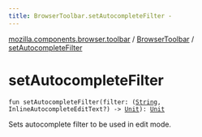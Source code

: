 ```yaml
---
title: BrowserToolbar.setAutocompleteFilter - 
---
```


[mozilla.components.browser.toolbar](../index.html) / [BrowserToolbar](index.html) / [setAutocompleteFilter](./set-autocomplete-filter.html)

# setAutocompleteFilter

`fun setAutocompleteFilter(filter: (`[`String`](https://kotlinlang.org/api/latest/jvm/stdlib/kotlin/-string/index.html)`, InlineAutocompleteEditText?) -> `[`Unit`](https://kotlinlang.org/api/latest/jvm/stdlib/kotlin/-unit/index.html)`): `[`Unit`](https://kotlinlang.org/api/latest/jvm/stdlib/kotlin/-unit/index.html)

Sets autocomplete filter to be used in edit mode.

